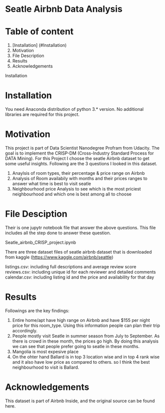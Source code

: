 # Seatle Airbnb Data Analysis

# Table of content
1. [Installation] (#Installation)
2. Motivation
3. File Description
4. Results
4. Acknowledgements

<a name="Installation"></a>Installation
# Installation

You need Anaconda distribution of python 3.* version. No additional libraries are required for this project.

# Motivation

This project is part of Data Scientist Nanodegree Profram from Udacity. The goal is to implement the CRISP-DM (Cross-Industry Standard Process for DATA Mining). For this Project I choose the seatle Airbnb dataset to get some useful insights. Following are the 3 questions I looked in this dataset.

1. Anaylsis of room types, their percentage & price range on Airbnb
2. Analysis of Room availabily with months and their prices ranges to answer what time is best to visit seatle
3. Neighbourhood price Analysis to see which is the most priciest neighbourhood and which one is best among all to choose

# File Desciption

Their is one jupytr notebook file that answer the above questions. This file includes all the step done to answer these question.

Seatle_airbnb_CRISP_project.ipynb


There are three dataset files of seatle airbnb dataset that is downloaded from kaggle (https://www.kaggle.com/airbnb/seattle)

listings.csv: including full descriptions and average review score
reviews.csv: including unique id for each reviewer and detailed comments
calendar.csv: including listing id and the price and availability for that day

# Results

Followings are the key findings:

1. Entire home/apt have high range on Airbnb and have $155 per night price for this room_type. Using this information people can plan their trip accordingly.
2. People mostly visit Seatle in summer season from July to September. As there is crowd in these month, the prices go high. By doing this analysis we can see that people prefer going to seatle in these months.
3. Mangolia is most expesive place 
4. On the ohter hand Ballard is in top 3 location wise and in top 4 rank wise and it also have low price as compared to others. so I think the best neighbourhood to visit is Ballard. 

# Acknowledgements

This dataset is part of Airbnb Inside, and the original source can be found here.
